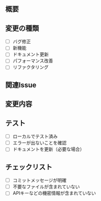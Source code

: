 ## 概要
<!-- 変更内容を簡潔に説明 -->

## 変更の種類
- [ ] バグ修正
- [ ] 新機能
- [ ] ドキュメント更新
- [ ] パフォーマンス改善
- [ ] リファクタリング

## 関連Issue
<!-- Closes #123 のように記載 -->

## 変更内容
<!-- 詳細な変更内容 -->

## テスト
- [ ] ローカルでテスト済み
- [ ] エラーが出ないことを確認
- [ ] ドキュメントを更新（必要な場合）

## チェックリスト
- [ ] コミットメッセージが明確
- [ ] 不要なファイルが含まれていない
- [ ] APIキーなどの機密情報が含まれていない